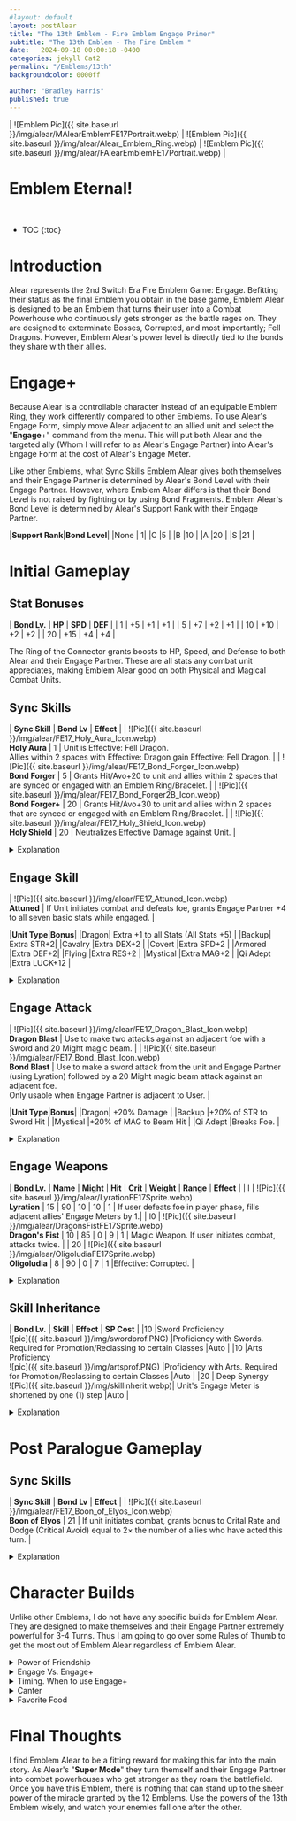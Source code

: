 ```yaml
---
#layout: default
layout: postAlear
title: "The 13th Emblem - Fire Emblem Engage Primer"
subtitle: "The 13th Emblem - The Fire Emblem "
date:   2024-09-18 00:00:18 -0400
categories: jekyll Cat2
permalink: "/Emblems/13th"
backgroundcolor: 0000ff

author: "Bradley Harris"
published: true
---
```



| ![Emblem Pic]({{ site.baseurl }}/img/alear/MAlearEmblemFE17Portrait.webp) | ![Emblem Pic]({{ site.baseurl }}/img/alear/Alear_Emblem_Ring.webp) | ![Emblem Pic]({{ site.baseurl }}/img/alear/FAlearEmblemFE17Portrait.webp) |

 <h1> <div class="evocation"> Emblem Eternal! </div> </h1>
<br>


* TOC
{:toc}





# **Introduction**
Alear represents the 2nd Switch Era Fire Emblem Game: Engage. Befitting their status as the final Emblem you obtain in the base game, Emblem Alear is designed to be an Emblem that turns their user into a Combat Powerhouse who continuously gets stronger as the battle rages on. They are designed to exterminate Bosses, Corrupted, and most importantly; Fell Dragons. However, Emblem Alear's power level is directly tied to the bonds they share with their allies. 


# **Engage+**
Because Alear is a controllable character instead of an equipable Emblem Ring, they work differently compared to other Emblems. To use Alear's Engage Form, simply move Alear adjacent to an allied unit and select the "**Engage**+" command from the menu. This will put both Alear and the targeted ally (Whom I will refer to as Alear's Engage Partner) into Alear's Engage Form at the cost of Alear's Engage Meter. 

Like other Emblems, what Sync Skills Emblem Alear gives both themselves and their Engage Partner is determined by Alear's Bond Level with their Engage Partner. However, where Emblem Alear differs is that their Bond Level is not raised by fighting or by using Bond Fragments. Emblem Alear's Bond Level is determined by Alear's Support Rank with their Engage Partner.

|**Support Rank**|**Bond Level**|
|None | 1|
|C |5 |
|B |10 |
|A |20 |
|S |21 |

# **Initial Gameplay** 

## Stat Bonuses

| **Bond Lv.** | **HP** | **SPD** | **DEF** |
| 1 | +5 | +1 | +1 |
| 5 | +7 | +2 | +1 |
| 10 | +10 | +2 | +2 |
| 20 | +15 | +4 | +4 |

The Ring of the Connector grants boosts to HP, Speed, and Defense to both Alear and their Engage Partner. These are all stats any combat unit appreciates, making Emblem Alear good on both Physical and Magical Combat Units. 

## Sync Skills

| **Sync Skill** | **Bond Lv** | **Effect** |
| ![Pic]({{ site.baseurl }}/img/alear/FE17_Holy_Aura_Icon.webp) <br> **Holy Aura**  | 1 | Unit is Effective: Fell Dragon. <br> Allies within 2 spaces with Effective: Dragon gain Effective: Fell Dragon. | 
| ![Pic]({{ site.baseurl }}/img/alear/FE17_Bond_Forger_Icon.webp) <br> **Bond Forger** | 5 | Grants Hit/Avo+20 to unit and allies within 2 spaces that are synced or engaged with an Emblem Ring/Bracelet. |
| ![Pic]({{ site.baseurl }}/img/alear/FE17_Bond_Forger2B_Icon.webp) <br> **Bond Forger+** | 20  | Grants Hit/Avo+30 to unit and allies within 2 spaces that are synced or engaged with an Emblem Ring/Bracelet. |
| ![Pic]({{ site.baseurl }}/img/alear/FE17_Holy_Shield_Icon.webp) <br> **Holy Shield** | 20 | Neutralizes Effective Damage against Unit. |

<details>
<summary> Explanation </summary>

With Emblem Alear, Sync Skills is a bit of a misnomer as you cannot "Sync" with Alear. Either you are engaged with them or not. However, for the purposes of gameplay, the game treats these skills are Sync Skills. Do keep in mind that whenever you enter Alear's Engage Form, Emblem Alear's Sync Skills will override whatever Sync Skills provided by Emblems both Alear and their Engage Partner have equipped. This doesn't apply to inherited skills though. <br><br>

<b>Holy Aura</b> is Alear's signature Sync Skill. When it says "Unit is Effective: Fell Dragon" it means that ANY weapon either Alear or their Engage Partner will have triple Might against Fell Dragons, mainly Corrupted Wyrms. However Holy Aura also fixes an issue I've been bringing up consistently in these profiles. Remember how I kept harping on Dragon Effective Weapons? Well once you have Emblem Alear and Holy Aura, those weapons (<b>Falchion, Mulagir, Parallel Falchion, etc.</b>) become much more useful, especially against the Final Boss of Engage. It took at least 22 Chapters but you finally have an answer to those pesky Corrupted Wyrms. <br><br>

<b>Bond Forger</b> and its upgraded version are great for improving your army's accuracy and dodge-tanking capabilities. By the time you have access to this skill, you have at least 12 Emblems at your disposal (Assuming you aren't using DLC) and 14 Deployment Slots for the rest of the Main Story Chapters. This means the majority of your army benefits from this skill, whether you realize it or not. <br><br>

Last but certainly not least is <b>Holy Shield</b> which is fantastic if it negates not only any Effectiveness damage to whatever class you have Alear in but also their innate weakness to Dragon Slaying weapons. This skill is especially great on Flying Units as it negates their primary weakness to Bows. 

</details>
 
## Engage Skill

| ![Pic]({{ site.baseurl }}/img/alear/FE17_Attuned_Icon.webp) <br> **Attuned** | If Unit initiates combat and defeats foe, grants Engage Partner +4 to all seven basic stats while engaged. |


|**Unit Type**|**Bonus**|
|Dragon| Extra +1 to all Stats (All Stats +5) |
|Backup| Extra STR+2|
|Cavalry |Extra DEX+2 | 
|Covert |Extra SPD+2 |
|Armored |Extra DEF+2|
|Flying |Extra RES+2 |
|Mystical |Extra MAG+2 |
|Qi Adept |Extra LUCK+12 |

<details>
<summary> Explanation </summary>

Alear's <b>Attuned</b> is simple but incredibly powerful as it encourages you to go at enemies on the Player Phase with both Alear and their Engage Partner. If one of them defeats an enemy, the other receives a stat boost. This means that both units can snowball like crazy as they tear their way across the battlefield. <br><br>

The Class Bonuses are based on the Unit Type of the Alear Engage Duo who initiates combat. For example, say you have. <br><br>

* Alear as a Divine Dragon (<b>Dragon Unit</b>) <br>
* Chloe as a Griffin Knight (<b>Flying Unit</b>). <br><br>

If Alear activates Attuned, then Chloe will get +5 to all her stats due to Alear's Dragon Class Bonus. Next, if Chloe activates Attuned, then Alear will receive +4 to all their stats and the extra +2 Resistance from Chloe's Flying Class Bonus. <br><br>

This makes Attuned an incredibly versatile Engage Skill as everyone gets stronger from this skill along with the Class Bonus. If you want the biggest bang for your buck out of this skill, make sure both Alear and their Engage Partner are decent Combat Units. It really helps if they can make good use of Alear's Engage Weapons which we'll discuss later. For now, let's move on to Alear's Engage Attack.  

</details>

## Engage Attack

| ![Pic]({{ site.baseurl }}/img/alear/FE17_Dragon_Blast_Icon.webp) <br> **Dragon Blast** | Use to make two attacks against an adjacent foe with a Sword and 20 Might magic beam. |
| ![Pic]({{ site.baseurl }}/img/alear/FE17_Bond_Blast_Icon.webp) <br> **Bond Blast** | Use to make a sword attack from the unit and Engage Partner (using Lyration) followed by a 20 Might magic beam attack against an adjacent foe. <br> Only usable when Engage Partner is adjacent to User. |


|**Unit Type**|**Bonus**|
|Dragon| +20% Damage |
|Backup |+20% of STR to Sword Hit |
|Mystical |+20% of MAG to Beam Hit |
|Qi Adept |Breaks Foe. |

<details>
<summary> Explanation </summary>

Continuing Emblem Alear's streak of being a unique Emblem is their Engage Attacks, yes plural. Alear has 2 Engage Attacks and which you get depends on whether or not the two members of the Alear Engage Duo are adjacent. <br><br>

Dragon Blast while powerful, usually isn't enough to deplete a Boss's Health Bar from full. However, it is good for softening up Bosses so other units can kill them. Remember that enemies cannot counterattack when you use Engage Skills. Bond Blast, however, is extremely powerful, usually enough to destroy one of a Boss's HP Bars. <br><br>

The main issue with Dragon/Bond Blast is that since the Beam Attack is magic-based, it suffers from the exact same problem as Leif's Quadruple Hit. To get the most damage, you need both Alear and their Engage Partner to have decent Strength and Magic Stats which isn't always the case. Despite this, Dragon/Bond Blast is nowhere near as useless as Quadruple Hit. <br><br>

Dragon/Bond Blast is designed to deal massive damage to the Final Boss when combined with Holy Aura which Alear's Engage Form will always have regardless of Support Rank/Bond Level of their Engage Partner. But there are other applications for these Engage Attacks.<br><br>

The way I use these two Engage Attacks is on Bosses to quickly shred through their HP Bars. You use Dragon Blast to soften up a Boss so another Unit can finish off that HP Bar. Afterward, you use Bond Blast to completely destroy another HP Bar. However, if you're using Corrin and her Draconic Hex, it's best to debuff the Boss first and then blast them. <br><br> 

If want to pull off this combo with relative ease, it's a good idea for either Alear or their Engage Partner to have inherited Sigurd's Canter. After one of them uses Dragon Blast on the Boss, they can move 1 space to the side so the other member of the Duo can come in right next to their Engage Partner and initiate Bond Blast. <br><br> 

Lastly, the Class Bonuses only apply to the Unit who INIATES the Engage Attack.

</details>

## Engage Weapons 

| **Bond Lv.** | **Name** | **Might** | **Hit** | **Crit** | **Weight** | **Range** | **Effect** |
| l | ![Pic]({{ site.baseurl }}/img/alear/LyrationFE17Sprite.webp) <br> **Lyration** | 15 | 90 | 10 | 10 | 1 |  If user defeats foe in player phase, fills adjacent allies' Engage Meters by 1.|
| l0 | ![Pic]({{ site.baseurl }}/img/alear/DragonsFistFE17Sprite.webp) <br>**Dragon's Fist** | 10 | 85 | 0 | 9 | 1 | Magic Weapon. If user initiates combat, attacks twice. |
| 20 | ![Pic]({{ site.baseurl }}/img/alear/OligoludiaFE17Sprite.webp) <br> **Oligoludia** | 8 | 90 | 0 | 7 | 1 |Effective: Corrupted. |

<details>
<summary> Explanation </summary>

<b>Lyration</b> is an upgrade of Alear's signature weapon, Libération. This weapon is great because it has stats comparable to your average Bond 15 Weapon. It doesn't stop there as it has the ability to fill up adjacent allies' Engage Meters. If you know what you're doing, you can pull some crazy combos by quickly refilling the Engage Meters of your allies. All it takes is some clever positioning of your units and both members of the Alear Engage Combo. <br><br>

If you're curious about the name, Lyration is believed to be a portmanteau of "<b>Lilac</b>" and "<b>Relation</b>". Lilac Flowers can have a mix of red and blue petals, referencing Alear's hair and in the Japanese Language of Flowers, Lilacs can represent many things, including Friendship which fits Emblem Alear's gameplay. <br><br>

<b>Dragon's Fist</b> is another good Engage Weapon. Unlike other Arts weapons, this one is Magic-based, meaning any Magical Units engaged with Alear have a great combat option for themselves. <br><br> 

<b>Oligoludia</b> at Bond 20 doesn't disappoint either. Despite the 8 Might, this weapon is incredible for the same reason Eirika's Sieglinde is incredible. By the time you have access to this weapon, EVERY generic enemy in Main Story Chapters is Corrupted. This means Oligoludia effectively has 24 Might 99% of the time. This is great for exterminating Corrupted when your stats are pumped up from Attuned. This weapon's name origin is a bit harder to pin down but most sources agree its name is derived from "The Noble Few" translated into Greek "Oi evgenikoí lígoi"


</details>


## Skill Inheritance 

| **Bond Lv.** | **Skill** | **Effect** | **SP Cost** |
|10 |Sword Proficiency <br> ![pic]({{ site.baseurl }}/img/swordprof.PNG) |Proficiency with Swords. Required for Promotion/Reclassing to certain Classes |Auto |
|10 |Arts Proficiency <br> ![pic]({{ site.baseurl }}/img/artsprof.PNG) |Proficiency with Arts. Required for Promotion/Reclassing to certain Classes |Auto |
|20 | Deep Synergy <br> ![Pic]({{ site.baseurl }}/img/skillinherit.webp)| Unit's Engage Meter is shortened by one (1) step |Auto |


<details>
<summary> Explanation </summary>

Emblem Alear has no Skill Inheritance. Instead, they grant both <b>Sword and Arts Proficiency</b> at Bond 10 (Support Rank B). This makes Alear the only Base-Game Emblem other than Byleth to grant Arts Proficiency. <br><br>

Another thing to note is that once you unlock Emblem Alear after completing Chapter 22, every Unit in your army who had a Support Rank of B or higher with Alear will automatically gain both of these Proficiencies if they didn't already have them. 

</details>



# **Post Paralogue Gameplay** 



## Sync Skills

| **Sync Skill** | **Bond Lv** | **Effect** |
| ![Pic]({{ site.baseurl }}/img/alear/FE17_Boon_of_Elyos_Icon.webp) <br> **Boon of Elyos** | 21 | If unit initiates combat, grants bonus to Crital Rate and Dodge (Critical Avoid) equal to 2× the number of allies who have acted this turn. | 


<details>
<summary> Explanation </summary>

Completing Alear's Emblem Paralogue allows them to obtain an S Support Rank with a single character per playthrough. If Alear engages with this character, both of them will have the only Bond 21 Sync Skill in the entire game; <b>Boon of Elyos</b>. <br><br> 

Boon of Elyos encourages you to have Alear and their S-Support attack last in a turn. On Story Chapters with 14 Deployment Slots, that effectively a +26 to your Critical Rate which is nice. When this skill says "number of allies who acted this turn" it means everyone who has used their turn and cannot act. So if you refresh a unit via Dance or Goddess Dance, the game considers them as not having acted and thus, will weaken the effects of Boon of Elyos unless they use their 2nd action. <br><br> 

You might think to leverage this with a high Critical Weapon like a Killer Weapon with Lyn's or Corrin's Engraving but at that point, your Critical Rate is already so high that you don't need it. <br><br> 

Boon of Elyos is a skill that is mostly an afterthought as it isn't that impactful to have full-on debates/discussions about "Optimal S-Support Partners." So you can have Alear S-Support whoever you want without losing much. <br><br> 

</details>



# **Character Builds**


Unlike other Emblems, I do not have any specific builds for Emblem Alear. They are designed to make themselves and their Engage Partner extremely powerful for 3-4 Turns. Thus I am going to go over some Rules of Thumb to get the most out of Emblem Alear regardless of Emblem Alear.

<details>
<summary> Power of Friendship </summary>

Since Emblem Alear's strength is determined by their Support Level with their Engage Partner, it is a good idea to get Alear to an <b>A-Support</b> Rank with everyone in your main army. That way Alear's Engage Form will be at it's strongest, regardless of their Engage Partner. This shouldn't be too difficult as if you've been paying attention to the Somniel, you should have amassed enough presents to give to characters to raise their Support Ranks.

</details>

<details>
<summary> Engage Vs. Engage+ </summary>
Please remember that you don't always have to use Alear's Engage Form. You can still use the Emblem Alear has equipped to themself instead. Despite Alear's Engage Form being among the most powerful in the game, there are situations where they are not the best option. For example, if Alear has Lucina equipped, it might be better to Engage with Lucina for Bonded Shield instead of activating Engage+.


</details>

<details>
<summary> Timing. When to use Engage+ </summary>

From my experience, the best time to use Engage+ is at the beginning and very end of a Chapter. Using it at the beginning allows for a powerful start to the chapter as Alear and their Engage Partner hit the front lines of the enemy hard. By the time you reach the Boss at the end of the Chapter, Alear's Engage Meter should be refilled for another round of Engage+.

</details>

<details>
<summary> Canter </summary>

If you want to get the most out of Bond Blast and Dragon Blast, then make sure that at least one member of the Alear Engage Duo has <b>Canter</b>. I recommend putting Canter on Alear as they are required for Engage+ and you don't have to spread around Canter to everyone in your main army. 

</details>


<details>
<summary>  Favorite Food </summary>
The Sync Skill <b>Favorite Food</b> from Celica fully refills your Engage Meter when you eat a Packed Lunch. On Alear, it means they can use Engage+, wreak havoc for 3-4 Turns, and then recharge their Engage Meter by taking a quick lunch break. This is great if you're about to fight the Boss of a Chapter and Alear's Engage Meter hasn't recharged yet.


</details>

# **Final Thoughts** <br>
I find Emblem Alear to be a fitting reward for making this far into the main story. As Alear's "<b>Super Mode</b>" they turn themself and their Engage Partner into combat powerhouses who get stronger as they roam the battlefield. Once you have this Emblem, there is nothing that can stand up to the sheer power of the miracle granted by the 12 Emblems. Use the powers of the 13th Emblem wisely, and watch your enemies fall one after the other. 
